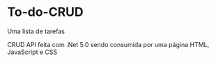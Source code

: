 # To-do-CRUD

Uma lista de tarefas

CRUD API feita com .Net 5.0 sendo consumida por uma página HTML, JavaScript e CSS
